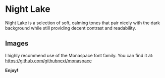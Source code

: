 # Night Lake

Night Lake is a selection of soft, calming tones that pair nicely with the dark background while still providing decent contrast and readability.

## Images

I highly recommend use of the Monaspace font family. You can find it at: https://github.com/githubnext/monaspace

**Enjoy!**
